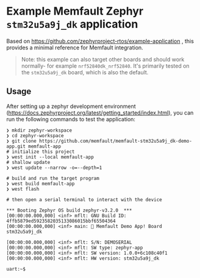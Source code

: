 # Example Memfault Zephyr `stm32u5a9j_dk` application

Based on https://github.com/zephyrproject-rtos/example-application , this
provides a minimal reference for Memfault integration.

> Note: this example can also target other boards and should work normally- for
> example `nrf52840dk_nrf52840`. It's primarily tested on the `stm32u5a9j_dk`
> board, which is also the default.

## Usage

After setting up a zephyr development environment
(https://docs.zephyrproject.org/latest/getting_started/index.html), you can run
the following commands to test the application:

```shell
❯ mkdir zephyr-workspace
❯ cd zephyr-workspace
❯ git clone https://github.com/memfault/memfault-stm32u5a9j_dk-demo-app.git memfault-app
# initialize this project
❯ west init --local memfault-app
# shallow update
❯ west update --narrow -o=--depth=1

# build and run the target program
❯ west build memfault-app
❯ west flash

# then open a serial terminal to interact with the device

*** Booting Zephyr OS build zephyr-v3.2.0  ***
[00:00:00.000,000] <inf> mflt: GNU Build ID: 4ffb5879ed5923582035133086015bbf65504364
[00:00:00.000,000] <inf> main: 👋 Memfault Demo App! Board stm32u5a9j_dk

[00:00:00.000,000] <inf> mflt: S/N: DEMOSERIAL
[00:00:00.000,000] <inf> mflt: SW type: zephyr-app
[00:00:00.000,000] <inf> mflt: SW version: 1.0.0+6c108c40f1
[00:00:00.000,000] <inf> mflt: HW version: stm32u5a9j_dk

uart:~$
```
